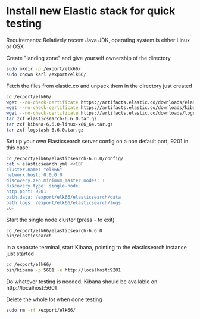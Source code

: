 # Install new Elastic stack for quick testing

Requirements:
Relatively recent Java JDK, operating system is either Linux or OSX

Create "landing zone" and give yourself ownership of the directory
```bash
sudo mkdir -p /export/elk66/
sudo chown karl /export/elk66/
```

Fetch the files from elastic.co and unpack them in the directory just created
```bash
cd /export/elk66/
wget --no-check-certificate https://artifacts.elastic.co/downloads/elasticsearch/elasticsearch-6.6.0.tar.gz
wget --no-check-certificate https://artifacts.elastic.co/downloads/kibana/kibana-6.6.0-linux-x86_64.tar.gz
wget --no-check-certificate https://artifacts.elastic.co/downloads/logstash/logstash-6.6.0.tar.gz
tar zxf elasticsearch-6.6.0.tar.gz
tar zxf kibana-6.6.0-linux-x86_64.tar.gz
tar zxf logstash-6.6.0.tar.gz
```

Set up your own Elasticsearch server config on a non default port, 9201 in this case:
```bash
cd /export/elk66/elasticsearch-6.6.0/config/
cat > elasticsearch.yml <<EOF
cluster.name: "elk66"
network.host: 0.0.0.0
discovery.zen.minimum_master_nodes: 1
discovery.type: single-node
http.port: 9201
path.data: /export/elk66/elasticsearch/data
path.logs: /export/elk66/elasticsearch/logs
EOF
```

Start the single node cluster (press <ctrl>-<c> to exit)
```bash
cd /export/elk66/elasticsearch-6.6.0
bin/elasticsearch
```

In a separate terminal, start Kibana, pointing to the elasticsearch instance just started
```bash
cd /export/elk66/
bin/kibana -p 5601 -e http://localhost:9201
```


Do whatever testing is needed. Kibana should be available on http://localhost:5601

Delete the whole lot when done testing
```bash
sudo rm -rf /export/elk66/
```
